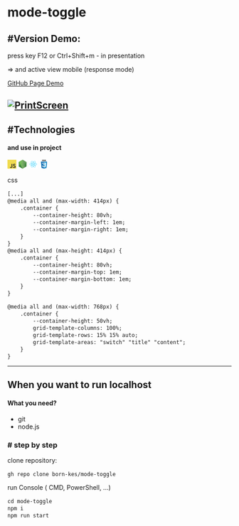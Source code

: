 # mode-toggle

## #Version Demo:
press key F12 or Ctrl+Shift+m - in presentation

=> and active view mobile (response mode) 

[1]: https://born-kes.github.io/mode-toggle/

[GitHub Page Demo](https://born-kes.github.io/mode-toggle/)

[![PrintScreen](https://born-kes.github.io/mode-toggle/icon.jpg)][1]
---

## #Technologies
#### and use in project
<code><img height="20" src="https://raw.githubusercontent.com/github/explore/80688e429a7d4ef2fca1e82350fe8e3517d3494d/topics/javascript/javascript.png"></code>
<code><img height="20" src="https://raw.githubusercontent.com/github/explore/80688e429a7d4ef2fca1e82350fe8e3517d3494d/topics/nodejs/nodejs.png"></code>
<code><img height="20" src="https://raw.githubusercontent.com/github/explore/80688e429a7d4ef2fca1e82350fe8e3517d3494d/topics/react/react.png"></code>
<code><img height="20" src="https://raw.githubusercontent.com/github/explore/80688e429a7d4ef2fca1e82350fe8e3517d3494d/topics/css/css.png"></code>

 css
````
[...]
@media all and (max-width: 414px) {
    .container {
        --container-height: 80vh;
        --container-margin-left: 1em;
        --container-margin-right: 1em;
    }
}
@media all and (max-height: 414px) {
    .container {
        --container-height: 80vh;
        --container-margin-top: 1em;
        --container-margin-bottom: 1em;
    }
}
````

````
@media all and (max-width: 768px) {
    .container {
        --container-height: 50vh;
        grid-template-columns: 100%;
        grid-template-rows: 15% 15% auto;
        grid-template-areas: "switch" "title" "content";
    }
}
````

---
## When you want to run localhost

#### What you need?
- git
- node.js

### # step by step 

clone repository:
````
gh repo clone born-kes/mode-toggle
````

run Console ( CMD, PowerShell, ...)
````
cd mode-toggle
npm i
npm run start
````
